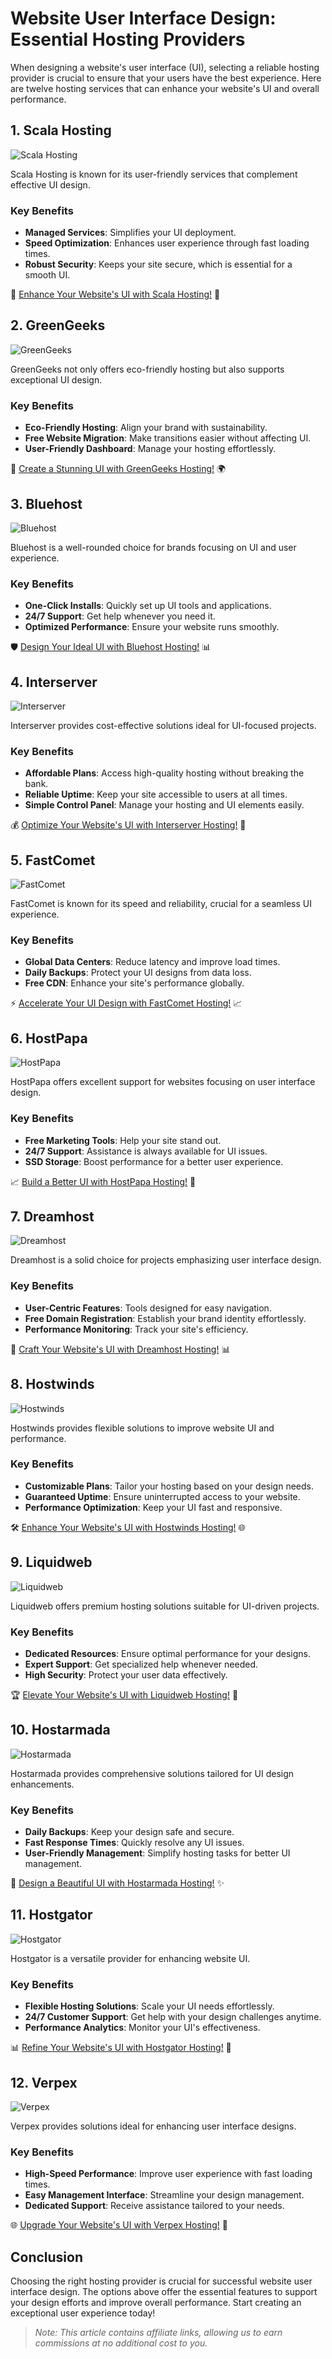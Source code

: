 # Website User Interface Design: Essential Hosting Providers

When designing a website's user interface (UI), selecting a reliable hosting provider is crucial to ensure that your users have the best experience. Here are twelve hosting services that can enhance your website's UI and overall performance.

## 1. **Scala Hosting**

![Scala Hosting](https://i.imgur.com/uJ5JIK3.png "Scala Web Hosting")

Scala Hosting is known for its user-friendly services that complement effective UI design.

### Key Benefits
- **Managed Services**: Simplifies your UI deployment.
- **Speed Optimization**: Enhances user experience through fast loading times.
- **Robust Security**: Keeps your site secure, which is essential for a smooth UI.

🔗 [Enhance Your Website's UI with Scala Hosting!](https://snipitx.com/scala-jy) 🚀

## 2. **GreenGeeks**

![GreenGeeks](https://i.imgur.com/eEwuntu.jpg "GreenGeeks Hosting")

GreenGeeks not only offers eco-friendly hosting but also supports exceptional UI design.

### Key Benefits
- **Eco-Friendly Hosting**: Align your brand with sustainability.
- **Free Website Migration**: Make transitions easier without affecting UI.
- **User-Friendly Dashboard**: Manage your hosting effortlessly.

🌿 [Create a Stunning UI with GreenGeeks Hosting!](https://snipitx.com/greengeeks-jy) 🌍

## 3. **Bluehost**

![Bluehost](https://i.imgur.com/PasFF9E.jpeg "Bluehost Hosting")

Bluehost is a well-rounded choice for brands focusing on UI and user experience.

### Key Benefits
- **One-Click Installs**: Quickly set up UI tools and applications.
- **24/7 Support**: Get help whenever you need it.
- **Optimized Performance**: Ensure your website runs smoothly.

🛡️ [Design Your Ideal UI with Bluehost Hosting!](https://snipitx.com/bluehost-jy) 📊

## 4. **Interserver**

![Interserver](https://i.imgur.com/OM5dOEW.jpeg "Interserver Hosting")

Interserver provides cost-effective solutions ideal for UI-focused projects.

### Key Benefits
- **Affordable Plans**: Access high-quality hosting without breaking the bank.
- **Reliable Uptime**: Keep your site accessible to users at all times.
- **Simple Control Panel**: Manage your hosting and UI elements easily.

💰 [Optimize Your Website's UI with Interserver Hosting!](https://snipitx.com/interserver-jy) 🚀

## 5. **FastComet**

![FastComet](https://i.imgur.com/7qgXuWp.png "FastComet Hosting")

FastComet is known for its speed and reliability, crucial for a seamless UI experience.

### Key Benefits
- **Global Data Centers**: Reduce latency and improve load times.
- **Daily Backups**: Protect your UI designs from data loss.
- **Free CDN**: Enhance your site's performance globally.

⚡ [Accelerate Your UI Design with FastComet Hosting!](https://snipitx.com/fastcomet-jy) 📈

## 6. **HostPapa**

![HostPapa](https://i.imgur.com/ouDTkvl.jpeg "HostPapa Hosting")

HostPapa offers excellent support for websites focusing on user interface design.

### Key Benefits
- **Free Marketing Tools**: Help your site stand out.
- **24/7 Support**: Assistance is always available for UI issues.
- **SSD Storage**: Boost performance for a better user experience.

📈 [Build a Better UI with HostPapa Hosting!](https://snipitx.com/hostpapa-jy) 🔐

## 7. **Dreamhost**

![Dreamhost](https://i.imgur.com/rXIg8ip.jpeg "Dreamhost Hosting")

Dreamhost is a solid choice for projects emphasizing user interface design.

### Key Benefits
- **User-Centric Features**: Tools designed for easy navigation.
- **Free Domain Registration**: Establish your brand identity effortlessly.
- **Performance Monitoring**: Track your site's efficiency.

🌟 [Craft Your Website's UI with Dreamhost Hosting!](https://snipitx.com/dreamhost-jy) 📊

## 8. **Hostwinds**

![Hostwinds](https://i.imgur.com/53aSNXx.jpeg "Hostwinds Hosting")

Hostwinds provides flexible solutions to improve website UI and performance.

### Key Benefits
- **Customizable Plans**: Tailor your hosting based on your design needs.
- **Guaranteed Uptime**: Ensure uninterrupted access to your website.
- **Performance Optimization**: Keep your UI fast and responsive.

🛠️ [Enhance Your Website's UI with Hostwinds Hosting!](https://snipitx.com/hostwinds-jy) 🌐

## 9. **Liquidweb**

![Liquidweb](https://i.imgur.com/4IvT9SC.jpeg "Liquidweb Hosting")

Liquidweb offers premium hosting solutions suitable for UI-driven projects.

### Key Benefits
- **Dedicated Resources**: Ensure optimal performance for your designs.
- **Expert Support**: Get specialized help whenever needed.
- **High Security**: Protect your user data effectively.

🏆 [Elevate Your Website's UI with Liquidweb Hosting!](https://snipitx.com/liquidweb-jy) 🚀

## 10. **Hostarmada**

![Hostarmada](https://i.imgur.com/KFbdf3o.jpeg "Hostarmada Hosting")

Hostarmada provides comprehensive solutions tailored for UI design enhancements.

### Key Benefits
- **Daily Backups**: Keep your design safe and secure.
- **Fast Response Times**: Quickly resolve any UI issues.
- **User-Friendly Management**: Simplify hosting tasks for better UI management.

🌟 [Design a Beautiful UI with Hostarmada Hosting!](https://snipitx.com/hostarmada-jy) ✨

## 11. **Hostgator**

![Hostgator](https://i.imgur.com/BcVkH57.jpeg "Hostgator Hosting")

Hostgator is a versatile provider for enhancing website UI.

### Key Benefits
- **Flexible Hosting Solutions**: Scale your UI needs effortlessly.
- **24/7 Customer Support**: Get help with your design challenges anytime.
- **Performance Analytics**: Monitor your UI's effectiveness.

📊 [Refine Your Website's UI with Hostgator Hosting!](https://snipitx.com/hostgator-jy) 🔑

## 12. **Verpex**

![Verpex](https://i.imgur.com/6x5LhiS.jpeg "Verpex Hosting")

Verpex provides solutions ideal for enhancing user interface designs.

### Key Benefits
- **High-Speed Performance**: Improve user experience with fast loading times.
- **Easy Management Interface**: Streamline your design management.
- **Dedicated Support**: Receive assistance tailored to your needs.

🌐 [Upgrade Your Website's UI with Verpex Hosting!](https://snipitx.com/verpex-jy) 🌟

## Conclusion

Choosing the right hosting provider is crucial for successful website user interface design. The options above offer the essential features to support your design efforts and improve overall performance. Start creating an exceptional user experience today!

> *Note: This article contains affiliate links, allowing us to earn commissions at no additional cost to you.*
